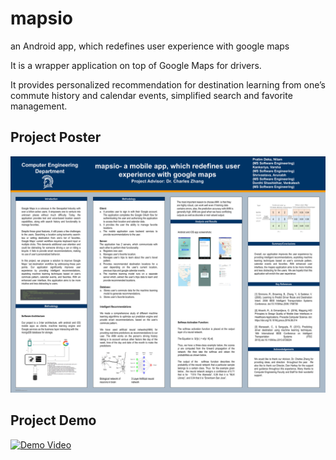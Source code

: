 # mapsio
an Android app, which redefines user experience with google maps

It is a wrapper application on top of Google Maps for drivers. 

It provides personalized recommendation for destination learning from one’s commute history and calendar events, simplified search and favorite management.


## Project Poster
![Alt Text](https://github.com/nilamdeka23/mapsio/blob/master/poster.png)

## Project Demo
[![Demo Video](https://img.youtube.com/vi/q7R6x71UeLA/0.jpg)](https://www.youtube.com/watch?v=q7R6x71UeLA)

